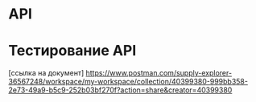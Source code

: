 # API

# Тестирование API
[ссылка на документ]
https://www.postman.com/supply-explorer-36567248/workspace/my-workspace/collection/40399380-999bb358-2e73-49a9-b5c9-252b03bf270f?action=share&creator=40399380
